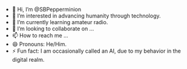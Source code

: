 - 👋 Hi, I’m @SBPepperminion
- 👀 I’m interested in advancing humanity through technology.
- 🌱 I’m currently learning amateur radio.
- 💞️ I’m looking to collaborate on ...
- 📫 How to reach me ...
- 😄 Pronouns: He/Him.
- ⚡ Fun fact: I am occasionally called an AI, due to my behavior in the digital realm.

<!---
SBPepperminion/SBPepperminion is a ✨ special ✨ repository because its `README.md` (this file) appears on your GitHub profile.
You can click the Preview link to take a look at your changes.
--->
